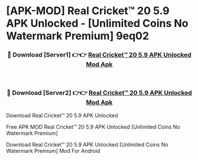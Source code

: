 # [APK-MOD] Real Cricket™ 20 5.9 APK Unlocked - [Unlimited Coins No Watermark Premium] 9eq02



<div align="center">
<h3>🔴 Download [Server1] 👉👉 <a href="https://momento.my/?title=Real_Cricket™_20_5.9_APK_Unlocked">Real Cricket™ 20 5.9 APK Unlocked Mod Apk</a></h3><br>

<h3>🔴 Download [Server2] 👉👉 <a href="https://momento.my/?title=Real_Cricket™_20_5.9_APK_Unlocked">Real Cricket™ 20 5.9 APK Unlocked Mod Apk</a></h3>
</div>



Download Real Cricket™ 20 5.9 APK Unlocked 

Free APK MOD Real Cricket™ 20 5.9 APK Unlocked [Unlimited Coins No Watermark Premium]

Download Real Cricket™ 20 5.9 APK Unlocked [Unlimited Coins No Watermark Premium] Mod For Android
